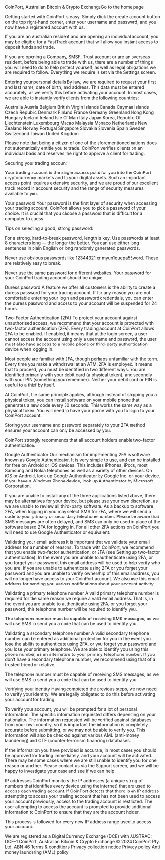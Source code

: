 CoinPort, Australian Bitcoin & Crypto ExchangeGo to the home page

Getting started with CoinPort is easy. Simply click the create account button on the top right-hand corner, enter your username and password, and you now have a registered account with us.

If you are an Australian resident and are opening an individual account, you may be eligible for a FastTrack account that will allow you instant access to deposit funds and trade.

If you are opening a Company, SMSF, Trust account or are an overseas resident, before being able to trade with us, there are a number of things you will need to do to help protect yourself, as well as legal obligations we are required to follow. Everything we require is set via the Settings screen.

Entering your personal details
By law, we are required to request your first and last name, date of birth, and address. This data must be entered accurately, as we verify this before activating your account. In most cases, we are able to instantly verify clients from the following countries:

Australia
Austria
Belgium
British Virgin Islands
Canada
Cayman Islands
Czech Republic
Denmark
Finland
France
Germany
Greenland
Hong Kong
Hungary
Iceland
Ireland
Isle Of Man
Italy
Japan
Korea, Republic Of
Liechtenstein
Luxembourg
Macao
Malaysia
Monaco
Netherlands
New Zealand
Norway
Portugal
Singapore
Slovakia
Slovenia
Spain
Sweden
Switzerland
Taiwan
United Kingdom

Please note that being a citizen of one of the aforementioned nations does not automatically entitle you to trade. CoinPort verifies clients on an individual basis and reserves the right to approve a client for trading.

Securing your trading account

Your trading account is the single access point for you into the CoinPort cryptocurrency markets and to your digital assets. Such an important access point requires extensive security, and we are proud of our excellent track record in account security and the range of security measures available to you.

Your password
Your password is the first layer of security when accessing your trading account. CoinPort allows you to pick a password of your choice. It is crucial that you choose a password that is difficult for a computer to guess.

Tips on selecting a good, strong password:

For a strong, hard-to-break password, length is key. Use passwords at least 8 characters long — the longer the better. You can use either long sentences in plain English or long randomly generated passwords.

Never use obvious passwords like 12344321 or myun1quepa55word. These are relatively easy to break.

Never use the same password for different websites. Your password for your CoinPort trading account should be unique.

Duress password
A feature we offer all customers is the ability to create a duress password for your trading account. If for any reason you are not comfortable entering your login and password credentials, you can enter the duress password and access to your account will be suspended for 24 hours.

Two-Factor Authentication (2FA)
To protect your account against unauthorised access, we recommend that your account is protected with two-factor authentication (2FA). Every trading account at CoinPort allows 2FA to be enabled. If enabled, it means that at the login screen, a user cannot access the account using only a username and password, the user must also have access to a mobile phone or third-party authentication device when logging in.

Most people are familiar with 2FA, though perhaps unfamiliar with the term. Every time you make a withdrawal at an ATM, 2FA is employed. It means that to proceed, you must be identified in two different ways. You are identified primarily with your debit card (a physical token), and secondly with your PIN (something you remember). Neither your debit card or PIN is useful to a thief by itself.

At CoinPort, the same principle applies, although instead of shipping you a physical token, you can install software on your mobile phone that generates a new code every 30 seconds. This works the same way as a physical token. You will need to have your phone with you to login to your CoinPort account.

Storing your username and password separately to your 2FA method ensures your account can only be accessed by you.

CoinPort strongly recommends that all account holders enable two-factor authentication.

Google Authenticator
Our mechanism for implementing 2FA is software known as Google Authenticator. It is very simple to use, and can be installed for free on Android or iOS devices. This includes iPhones, iPods, most Samsung and Nokia telephones as well as a variety of other devices. On iOS or Android, look up Google Authenticator by Google Inc. on your device. If you have a Windows Phone device, look up Authenticator by Microsoft Corporation.

If you are unable to install any of the three applications listed above, there may be alternatives for your device, but please use your own discretion, as we are unable to review all third-party software. As a backup to software 2FA, when logging in you may select SMS for 2FA, where we will send a code to your primary or secondary telephone number. Please be aware that SMS messages are often delayed, and SMS can only be used in place of the software based 2FA for logging in. For all other 2FA actions on CoinPort you will need to use Google Authenticator or equivalent.

Validating your email address
It is important that we validate your email address for a number of reasons. To trade with CoinPort, we recommend that you enable two-factor authentication, or 2FA (see Setting up two-factor authentication). In the event you are unable to authenticate using 2FA, or you forget your password, this email address will be used to help verify who you are. If you are unable to authenticate using 2FA or you forget your password and you are unable to verify ownership of this email address, you will no longer have access to your CoinPort account. We also use this email address for sending you various notifications about your account activity.

Validating a primary telephone number
A valid primary telephone number is required for the same reason we require a valid email address. That is, in the event you are unable to authenticate using 2FA, or you forget your password, this telephone number will be required to identify you.

The telephone number must be capable of receiving SMS messages, as we will use SMS to send you a code that can be used to identify you.

Validating a secondary telephone number
A valid secondary telephone number can be entered as additional protection for you in the event you lose the ability to authenticate using 2FA, or you forget your password and you lose your primary telephone. We are able to identify you using this phone number, as an alternative to your primary telephone number. If you don’t have a secondary telephone number, we recommend using that of a trusted friend or relative.

The telephone number must be capable of receiving SMS messages, as we will use SMS to send you a code that can be used to identify you.

Verifying your identity
Having completed the previous steps, we now need to verify your identity. We are legally obligated to do this before activating your account for trading.

To verify your account, you will be prompted for a lot of personal information. The specific information requested differs depending on your nationality. The information requested will be verified against databases from your own country, so it is important the information is completely accurate before submitting, or we may not be able to verify you. This information will also be checked against various AML (anti-money laundering) and CTF (counter-terrorism financing) databases.

If the information you have provided is accurate, in most cases you should be approved for trading immediately, and your account will be activated. There may be some cases where we are still unable to identify you for one reason or another. Please contact us via the Support screen, and we will be happy to investigate your case and see if we can help.

IP addresses
CoinPort monitors the IP addresses (a unique string of numbers that identifies every device using the internet) that are used to access each trading account. If CoinPort detects that there is an IP address attempting to access your trading account that has not been used to access your account previously, access to the trading account is restricted. The user attempting to access the account is prompted to provide additional information to CoinPort to ensure that they are the account holder.

This process is followed for every new IP address range used to access your account.



We are registered as a Digital Currency Exchange (DCE) with AUSTRAC:
DCE-1
CoinPort, Australian Bitcoin & Crypto Exchange
© 2024 CoinPort Pty. Ltd. ABN 46
Terms & conditions
Privacy collection notice
Privacy policy
Anti money laundering (AML) policy
